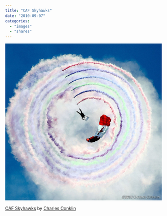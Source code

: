```yaml
---
title: "CAF Skyhawks"
date: "2010-09-07"
categories: 
  - "images"
  - "shares"
---
```


![](images/tumblr_l8btjbqct71qz4vrlo1_640.jpg)

[CAF Skyhawks](http://www.flickr.com/photos/28320862@N04/4897655231/) by [Charles Conklin](http://flickr.com/photos/28320862@N04)
